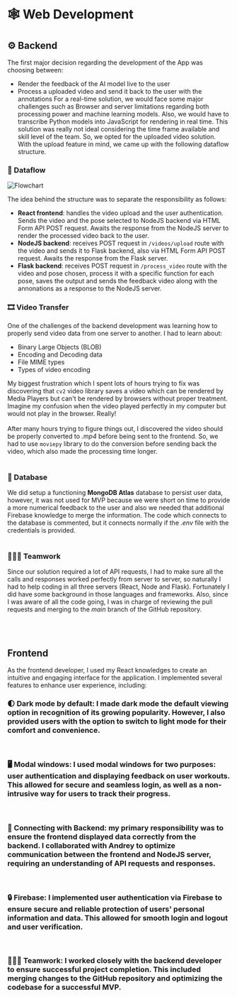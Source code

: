# 🕸 Web Development

## ⚙ Backend

The first major decision regarding the development of the App was choosing between:

- Render the feedback of the AI model live to the user
- Process a uploaded video and send it back to the user with the annotations
  <!-- -->
  For a real-time solution, we would face some major challenges such as Browser and server limitations regarding both processing power and machine learning models. Also, we would have to transcribe Python models into JavaScript for rendering in real time. This solution was really not ideal considering the time frame available and skill level of the team. So, we opted for the uploaded video solution.
  <!-- -->
  With the upload feature in mind, we came up with the following dataflow structure.

### 🔁 Dataflow

<img src="https://i.ibb.co/B4DFtgZ/Flowchart.png" alt="Flowchart" border="0">

The idea behind the structure was to separate the responsibility as follows:

- **React frontend**: handles the video upload and the user authentication. Sends the video and the pose selected to NodeJS backend via HTML Form API POST request. Awaits the response from the NodeJS server to render the processed video back to the user.
- **NodeJS backend**: receives POST request in `/videos/upload` route with the video and sends it to Flask backend, also via HTML Form API POST request. Awaits the response from the Flask server.
- **Flask backend**: receives POST request in `/process_video` route with the video and pose chosen, process it with a specific function for each pose, saves the output and sends the feedback video along with the annonations as a response to the NodeJS server.

### 🎞 Video Transfer

One of the challenges of the backend development was learning how to properly send video data from one server to another. I had to learn about:

- Binary Large Objects (BLOB)
- Encoding and Decoding data
- File MIME types
- Types of video encoding

My biggest frustration which I spent lots of hours trying to fix was discovering that `cv2` video library saves a video which can be rendered by Media Players but can't be rendered by browsers without proper treatment. Imagine my confusion when the video played perfectly in my computer but would not play in the browser. Really!  
<br>
After many hours trying to figure things out, I discovered the video should be properly converted to _.mp4_ before being sent to the frontend. So, we had to use `moviepy` library to do the conversion before sending back the video, which also made the processing time longer.  
&nbsp;

### 📗 Database

We did setup a functioning **MongoDB Atlas** database to persist user data, however, it was not used for MVP because we were short on time to provide a more numerical feedback to the user and also we needed that additional Firebase knowledge to merge the information. The code which connects to the database is commented, but it connects normally if the _.env_ file with the credentials is provided.  
&nbsp;

### 👩‍👧‍👦 Teamwork

Since our solution required a lot of API requests, I had to make sure all the calls and responses worked perfectly from server to server, so naturally I had to help coding in all three servers (React, Node and Flask). Fortunately I did have some background in those languages and frameworks. Also, since I was aware of all the code going, I was in charge of reviewing the pull requests and merging to the _main_ branch of the GitHub repository.  
&nbsp;

&nbsp;

## Frontend

As the frontend developer, I used my React knowledges to create an intuitive and engaging interface for the application. I implemented several features to enhance user experience, including:

### 🌓 Dark mode by default: I made dark mode the default viewing option in recognition of its growing popularity. However, I also provided users with the option to switch to light mode for their comfort and convenience.

&nbsp;

### 🖥 Modal windows: I used modal windows for two purposes: user authentication and displaying feedback on user workouts. This allowed for secure and seamless login, as well as a non-intrusive way for users to track their progress.

&nbsp;

### 🔌 Connecting with Backend: my primary responsibility was to ensure the frontend displayed data correctly from the backend. I collaborated with Andrey to optimize communication between the frontend and NodeJS server, requiring an understanding of API requests and responses.

&nbsp;

### 🔒 Firebase: I implemented user authentication via Firebase to ensure secure and reliable protection of users' personal information and data. This allowed for smooth login and logout and user verification.

&nbsp;

### 👩‍👧‍👦 Teamwork: I worked closely with the backend developer to ensure successful project completion. This included merging changes to the GitHub repository and optimizing the codebase for a successful MVP.

&nbsp;
